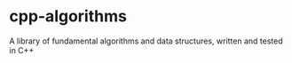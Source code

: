 # cpp-algorithms
A library of fundamental algorithms and data structures, written and tested in C++
